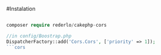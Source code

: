 #Instalation

```php

composer require rederlo/cakephp-cors

```

```php  
//in config/Boostrap.php
DispatcherFactory::add('Cors.Cors', ['priority' => 1]);
```cors
